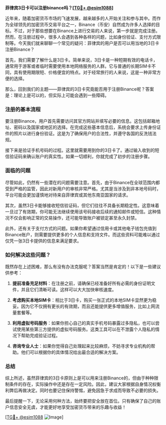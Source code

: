 **菲律宾3日卡可以注册binance吗？[[TG💪+ @esim1088](https://t.me/s/esim1088)]**

近年来，随着加密货币市场的飞速发展，越来越多的人开始关注和参与其中。而作为全球领先的加密货币交易平台之一，Binance（币安）自然成为许多人选择的目标。不过，对于那些想要在Binance上进行交易的人来说，第一步就是完成注册。然而，在注册过程中，很多人会遇到各种各样的问题，比如身份验证、支付方式限制等。今天我们就来聊聊一个常见的疑问：菲律宾的用户是否可以用当地的3日卡注册Binance？

首先，我们需要了解什么是3日卡。简单来说，3日卡是一种短期有效的电话卡，通常用于游客或者临时需要使用本地网络服务的人群。它与普通的长期SIM卡不同，具有使用期限短、价格便宜的特点。对于经常旅行的人来说，这是一种非常方便的选择。

那么，回到我们的主题——菲律宾的3日卡究竟能否用于注册Binance呢？答案是：理论上是可以的，但实际上可能会遇到一些障碍。

### 注册的基本流程

要注册Binance，用户首先需要访问其官方网站并填写必要的信息。这包括邮箱地址、密码以及国家或地区的选择。在完成这些基本信息后，系统会要求上传身份证件的照片以进行身份验证。这是为了确保用户的合法性，并遵守各国的反洗钱法规。

接下来是验证手机号码的过程。这里就需要用到你的3日卡了。通过输入收到的短信验证码来确认账户的真实性。如果一切顺利，你就完成了初步的注册步骤。

### 面临的问题

尽管如此，仍然有一些潜在的问题需要注意。首先，由于Binance在全球范围内都受到严格的监管，因此对新用户的审核非常严格。尤其是当涉及到非本地号码时，平台可能会更加谨慎地对待来自菲律宾或其他东南亚国家的请求。

其次，虽然3日卡能够接收短信验证码，但它们往往不具备长期稳定性。这意味着一旦过了有效期，你可能无法继续使用该号码接收后续的通知邮件或短信。这种情况不仅会影响正常的交易操作，还可能导致账户被锁定甚至永久封禁。

此外，还有关于支付方式的问题。如果你希望通过信用卡或其他电子钱包充值到Binance账户，则需要提供更多的个人信息和支持文件。而这些资料可能难以通过仅凭一张3日卡提供的信息来满足要求。

### 如何解决这些问题？

既然存在上述困难，那么有没有办法克服呢？答案当然是肯定的！以下是一些建议供参考：

1. **提前准备充足材料**：在注册之前，请确保已经准备好所有必需的身份证明文件，并且它们清晰可读。这样可以大大加快审核速度。
   
2. **考虑购买本地SIM卡**：相比于3日卡，购买一张正式的本地SIM卡显然更为稳妥。因为它不仅拥有更长的有效期，而且还能提供更多增值服务，比如上网流量套餐等。
   
3. **利用虚拟号码服务**：如果你担心自己的真实手机号码暴露过多隐私，也可以尝试使用某些第三方提供的虚拟号码服务。这类工具可以在不泄露个人隐私的情况下帮助完成验证过程。
   
4. **咨询专业人士**：如果你觉得自己处理起来比较麻烦，不妨寻求专业机构的帮助。他们可以根据你的具体情况给出最合适的解决方案。

### 总结

综上所述，虽然菲律宾的3日卡原则上是可以用来注册Binance的，但由于种种限制条件的存在，实际操作中还是存在一定风险。因此，建议大家根据自身情况权衡利弊后再做决定。同时也要记住保持警惕，避免因急于求成而导致不必要的损失。

最后提醒一下，无论采用何种方法，始终要把安全放在首位。只有确保了自己的账户信息安全无虞，才能更好地享受加密货币带来的乐趣与收益！

[[TG💪+ @esim1088](https://t.me/s/esim1088) ![Image](https://i.postimg.cc/4NQfJmqS/Snipaste-2025-05-13-00-14-12.png)]